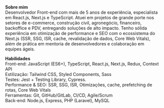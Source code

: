 <strong>Sobre mim</strong><br>
Desenvolvedor Front-end com mais de 5 anos de experiência, especialista em React.js, Next.js e TypeScript. Atuei em projetos de grande
porte nos setores de e-commerce, construção civil, agronegócio, financeiro, backoffice e PDV, entregando soluções de alto impacto. Tenho
sólida experiência em otimização de performance e SEO com o ecossistema do Next.js (SSR, SSG, ISR, cache, revalidação de dados, Core
Web Vitals), além de prática em mentoria de desenvolvedores e colaboração em equipes ágeis.

<strong>Habilidades</strong><br>
Front-end: JavaScript (ES6+), TypeScript, React.js, Next.js, Redux, Context API<br>
Estilização: Tailwind CSS, Styled Components, Sass<br>
Testes: Jest + Testing Library, Cypress.<br>
Performance & SEO: SSR, SSG, ISR, Otimizações, cache, prefetching de rotas, Core Web Vitals<br>
Ferramentas: Git, GitHub/GitLab, CI/CD, Agile/Scrum<br>
Back-end: Node.js, Express, PHP (Laravel), MySQL
